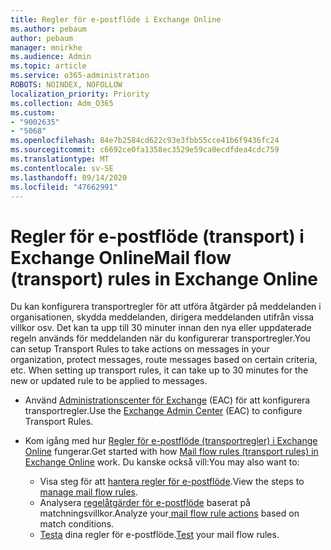 ```yaml
---
title: Regler för e-postflöde i Exchange Online
ms.author: pebaum
author: pebaum
manager: mnirkhe
ms.audience: Admin
ms.topic: article
ms.service: o365-administration
ROBOTS: NOINDEX, NOFOLLOW
localization_priority: Priority
ms.collection: Adm_O365
ms.custom:
- "9002635"
- "5068"
ms.openlocfilehash: 84e7b2584cd622c93e3fbb55cce41b6f9436fc24
ms.sourcegitcommit: c6692ce0fa1358ec3529e59ca0ecdfdea4cdc759
ms.translationtype: MT
ms.contentlocale: sv-SE
ms.lasthandoff: 09/14/2020
ms.locfileid: "47662991"
---
```

# <a name="mail-flow-transport-rules-in-exchange-online"></a><span data-ttu-id="dfe19-102">Regler för e-postflöde (transport) i Exchange Online</span><span class="sxs-lookup"><span data-stu-id="dfe19-102">Mail flow (transport) rules in Exchange Online</span></span>

<span data-ttu-id="dfe19-103">Du kan konfigurera transportregler för att utföra åtgärder på meddelanden i organisationen, skydda meddelanden, dirigera meddelanden utifrån vissa villkor osv.  Det kan ta upp till 30 minuter innan den nya eller uppdaterade regeln används för meddelanden när du konfigurerar transportregler.</span><span class="sxs-lookup"><span data-stu-id="dfe19-103">You can setup Transport Rules to take actions on messages in your organization, protect messages, route messages based on certain criteria, etc.  When setting up transport rules, it can take up to 30 minutes for the new or updated rule to be applied to messages.</span></span>

- <span data-ttu-id="dfe19-104">Använd [Administrationscenter för Exchange](https://go.microsoft.com/fwlink/p/?linkid=834822) (EAC) för att konfigurera transportregler.</span><span class="sxs-lookup"><span data-stu-id="dfe19-104">Use the [Exchange Admin Center](https://go.microsoft.com/fwlink/p/?linkid=834822) (EAC) to configure Transport Rules.</span></span>

- <span data-ttu-id="dfe19-105">Kom igång med hur [Regler för e-postflöde (transportregler) i Exchange Online](https://docs.microsoft.com/exchange/security-and-compliance/mail-flow-rules/mail-flow-rules) fungerar.</span><span class="sxs-lookup"><span data-stu-id="dfe19-105">Get started with how [Mail flow rules (transport rules) in Exchange Online](https://docs.microsoft.com/exchange/security-and-compliance/mail-flow-rules/mail-flow-rules) work.</span></span> <span data-ttu-id="dfe19-106">Du kanske också vill:</span><span class="sxs-lookup"><span data-stu-id="dfe19-106">You may also want to:</span></span>

    - <span data-ttu-id="dfe19-107">Visa steg för att [hantera regler för e-postflöde](https://docs.microsoft.com/exchange/security-and-compliance/mail-flow-rules/manage-mail-flow-rules).</span><span class="sxs-lookup"><span data-stu-id="dfe19-107">View the steps to [manage mail flow rules](https://docs.microsoft.com/exchange/security-and-compliance/mail-flow-rules/manage-mail-flow-rules).</span></span>
    - <span data-ttu-id="dfe19-108">Analysera [regelåtgärder för e-postflöde](https://docs.microsoft.com/exchange/security-and-compliance/mail-flow-rules/mail-flow-rule-actions) baserat på matchningsvillkor.</span><span class="sxs-lookup"><span data-stu-id="dfe19-108">Analyze your[ mail flow rule actions](https://docs.microsoft.com/exchange/security-and-compliance/mail-flow-rules/mail-flow-rule-actions) based on match conditions.</span></span>
    - <span data-ttu-id="dfe19-109">[Testa](https://docs.microsoft.com/exchange/security-and-compliance/mail-flow-rules/test-mail-flow-rules) dina regler för e-postflöde.</span><span class="sxs-lookup"><span data-stu-id="dfe19-109">[Test](https://docs.microsoft.com/exchange/security-and-compliance/mail-flow-rules/test-mail-flow-rules) your mail flow rules.</span></span>
